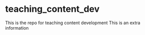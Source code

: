 # teaching_content_dev
This is the repo for teaching content development
This is an extra information
